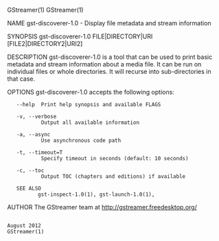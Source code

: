 GStreamer(1)                                                                                                                                                                              GStreamer(1)

NAME
       gst-discoverer-1.0 - Display file metadata and stream information

SYNOPSIS
       gst-discoverer-1.0 FILE|DIRECTORY|URI [FILE2|DIRECTORY2|URI2]

DESCRIPTION
       gst-discoverer-1.0  is  a tool that can be used to print basic metadata and stream information about a media file. It can be run on individual files or whole directories. It will recurse into
       sub-directories in that case.

OPTIONS
       gst-discoverer-1.0 accepts the following options:

       --help  Print help synopsis and available FLAGS

       -v, --verbose
               Output all available information

       -a, --async
               Use asynchronous code path

       -t, --timeout=T
               Specify timeout in seconds (default: 10 seconds)

       -c, --toc
               Output TOC (chapters and editions) if available

       SEE ALSO
              gst-inspect-1.0(1), gst-launch-1.0(1),

AUTHOR
       The GStreamer team at http://gstreamer.freedesktop.org/

                                                                                              August 2012                                                                                 GStreamer(1)
